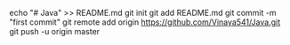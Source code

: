 echo "# Java" >> README.md
git init
git add README.md
git commit -m "first commit"
git remote add origin https://github.com/Vinaya541/Java.git
git push -u origin master
